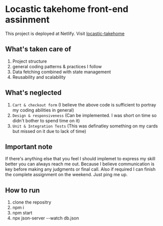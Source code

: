 # Locastic takehome front-end assinment

This project is deployed at Netlify.
Visit [locastic-takehome](https://splendorous-meringue-59bde9.netlify.app/)

## What's taken care of

1. Project structure
2. general coding patterns & practices I follow
3. Data fetching combined with state management
4. Reusability and scalability

## What's neglected

1. `Cart & checkout form` (I believe the above code is sufficient to portray my coding abilities in general)
2. `Design & responsiveness` (Can be implemented. I was short on time so didn't bother to spend time on it)
3. `Unit & Integration Tests` (This was definatley something on my cards but missed on it due to lack of time)

## Important note

If there's anything else that you feel I should implemet to express my skill better you can always reach me out. Because I believe communication is key before making any judgments or final call.
Also if required I can finish the complete assignment on the weekend. Just ping me up.

## How to run

1. clone the repositry
2. npm i
3. npm start
4. npx json-server --watch db.json
